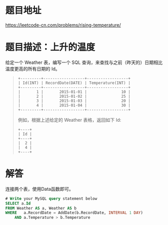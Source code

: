 # 题目地址
https://leetcode-cn.com/problems/rising-temperature/

# 题目描述：上升的温度
给定一个 Weather 表，编写一个 SQL 查询，来查找与之前（昨天的）日期相比温度更高的所有日期的 Id。
>```
>+---------+------------------+------------------+
>| Id(INT) | RecordDate(DATE) | Temperature(INT) |
>+---------+------------------+------------------+
>|       1 |       2015-01-01 |               10 |
>|       2 |       2015-01-02 |               25 |
>|       3 |       2015-01-03 |               20 |
>|       4 |       2015-01-04 |               30 |
>+---------+------------------+------------------+
>```
>例如，根据上述给定的 Weather 表格，返回如下 Id:
>```
>+----+
>| Id |
>+----+
>|  2 |
>|  4 |
>+----+
>```

# 解答
连接两个表，使用Data函数即可。

```sql
# Write your MySQL query statement below
SELECT a.Id 
FROM Weather AS a, Weather AS b
WHERE   a.RecordDate = AddDate(b.RecordDate, INTERVAL 1 DAY) 
    AND a.Temperature > b.Temperature
```
